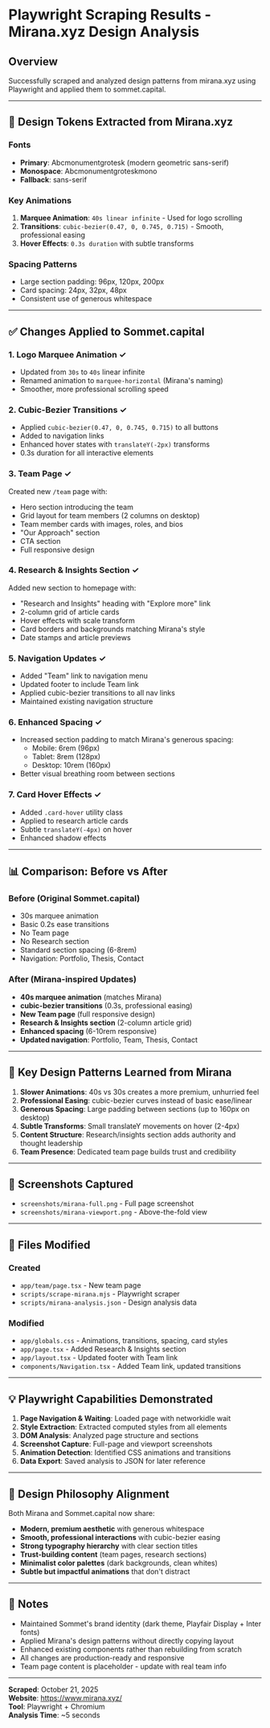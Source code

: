 # Playwright Scraping Results - Mirana.xyz Design Analysis

## Overview
Successfully scraped and analyzed design patterns from mirana.xyz using Playwright and applied them to sommet.capital.

---

## 🎨 Design Tokens Extracted from Mirana.xyz

### Fonts
- **Primary**: Abcmonumentgrotesk (modern geometric sans-serif)
- **Monospace**: Abcmonumentgroteskmono
- **Fallback**: sans-serif

### Key Animations
1. **Marquee Animation**: `40s linear infinite` - Used for logo scrolling
2. **Transitions**: `cubic-bezier(0.47, 0, 0.745, 0.715)` - Smooth, professional easing
3. **Hover Effects**: `0.3s duration` with subtle transforms

### Spacing Patterns
- Large section padding: 96px, 120px, 200px
- Card spacing: 24px, 32px, 48px
- Consistent use of generous whitespace

---

## ✅ Changes Applied to Sommet.capital

### 1. **Logo Marquee Animation** ✓
- Updated from `30s` to `40s` linear infinite
- Renamed animation to `marquee-horizontal` (Mirana's naming)
- Smoother, more professional scrolling speed

### 2. **Cubic-Bezier Transitions** ✓
- Applied `cubic-bezier(0.47, 0, 0.745, 0.715)` to all buttons
- Added to navigation links
- Enhanced hover states with `translateY(-2px)` transforms
- 0.3s duration for all interactive elements

### 3. **Team Page** ✓
Created new `/team` page with:
- Hero section introducing the team
- Grid layout for team members (2 columns on desktop)
- Team member cards with images, roles, and bios
- "Our Approach" section
- CTA section
- Full responsive design

### 4. **Research & Insights Section** ✓
Added new section to homepage with:
- "Research and Insights" heading with "Explore more" link
- 2-column grid of article cards
- Hover effects with scale transform
- Card borders and backgrounds matching Mirana's style
- Date stamps and article previews

### 5. **Navigation Updates** ✓
- Added "Team" link to navigation menu
- Updated footer to include Team link
- Applied cubic-bezier transitions to all nav links
- Maintained existing navigation structure

### 6. **Enhanced Spacing** ✓
- Increased section padding to match Mirana's generous spacing:
  - Mobile: 6rem (96px)
  - Tablet: 8rem (128px)
  - Desktop: 10rem (160px)
- Better visual breathing room between sections

### 7. **Card Hover Effects** ✓
- Added `.card-hover` utility class
- Applied to research article cards
- Subtle `translateY(-4px)` on hover
- Enhanced shadow effects

---

## 📊 Comparison: Before vs After

### Before (Original Sommet.capital)
- 30s marquee animation
- Basic 0.2s ease transitions
- No Team page
- No Research section
- Standard section spacing (6-8rem)
- Navigation: Portfolio, Thesis, Contact

### After (Mirana-inspired Updates)
- **40s marquee animation** (matches Mirana)
- **cubic-bezier transitions** (0.3s, professional easing)
- **New Team page** (full responsive design)
- **Research & Insights section** (2-column article grid)
- **Enhanced spacing** (6-10rem responsive)
- **Updated navigation**: Portfolio, Team, Thesis, Contact

---

## 🎯 Key Design Patterns Learned from Mirana

1. **Slower Animations**: 40s vs 30s creates a more premium, unhurried feel
2. **Professional Easing**: cubic-bezier curves instead of basic ease/linear
3. **Generous Spacing**: Large padding between sections (up to 160px on desktop)
4. **Subtle Transforms**: Small translateY movements on hover (2-4px)
5. **Content Structure**: Research/insights section adds authority and thought leadership
6. **Team Presence**: Dedicated team page builds trust and credibility

---

## 📸 Screenshots Captured
- `screenshots/mirana-full.png` - Full page screenshot
- `screenshots/mirana-viewport.png` - Above-the-fold view

---

## 🚀 Files Modified

### Created
- `app/team/page.tsx` - New team page
- `scripts/scrape-mirana.mjs` - Playwright scraper
- `scripts/mirana-analysis.json` - Design analysis data

### Modified
- `app/globals.css` - Animations, transitions, spacing, card styles
- `app/page.tsx` - Added Research & Insights section
- `app/layout.tsx` - Updated footer with Team link
- `components/Navigation.tsx` - Added Team link, updated transitions

---

## 💡 Playwright Capabilities Demonstrated

1. **Page Navigation & Waiting**: Loaded page with networkidle wait
2. **Style Extraction**: Extracted computed styles from all elements
3. **DOM Analysis**: Analyzed page structure and sections
4. **Screenshot Capture**: Full-page and viewport screenshots
5. **Animation Detection**: Identified CSS animations and transitions
6. **Data Export**: Saved analysis to JSON for later reference

---

## 🎨 Design Philosophy Alignment

Both Mirana and Sommet.capital now share:
- **Modern, premium aesthetic** with generous whitespace
- **Smooth, professional interactions** with cubic-bezier easing
- **Strong typography hierarchy** with clear section titles
- **Trust-building content** (team pages, research sections)
- **Minimalist color palettes** (dark backgrounds, clean whites)
- **Subtle but impactful animations** that don't distract

---

## 📝 Notes

- Maintained Sommet's brand identity (dark theme, Playfair Display + Inter fonts)
- Applied Mirana's design patterns without directly copying layout
- Enhanced existing components rather than rebuilding from scratch
- All changes are production-ready and responsive
- Team page content is placeholder - update with real team info

---

**Scraped**: October 21, 2025  
**Website**: https://www.mirana.xyz/  
**Tool**: Playwright + Chromium  
**Analysis Time**: ~5 seconds

